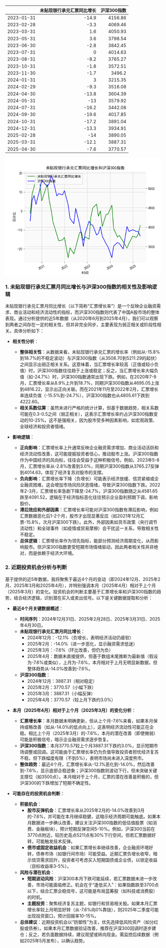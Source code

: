 |            |   未贴现银行承兑汇票同比增长 |   沪深300指数 |
|:-----------|-----------------------------:|--------------:|
| 2023-01-31 |                        -14.9 |       4156.86 |
| 2023-02-28 |                         -3.3 |       4069.46 |
| 2023-03-31 |                          1.6 |       4050.93 |
| 2023-05-31 |                          3.6 |       3798.54 |
| 2023-06-30 |                         -2.8 |       3842.45 |
| 2023-07-31 |                          0   |       4014.63 |
| 2023-08-31 |                         -8.2 |       3765.27 |
| 2023-10-31 |                         -1.8 |       3572.51 |
| 2023-11-30 |                         -1.7 |       3496.2  |
| 2024-01-31 |                          3   |       3215.35 |
| 2024-02-29 |                         -9.3 |       3516.08 |
| 2024-04-30 |                        -13.8 |       3604.39 |
| 2024-05-31 |                        -13   |       3579.92 |
| 2024-07-31 |                        -16.2 |       3442.08 |
| 2024-09-30 |                        -19.6 |       4017.85 |
| 2024-10-31 |                        -17.2 |       3891.04 |
| 2024-12-31 |                        -13.3 |       3934.91 |
| 2025-02-28 |                        -14   |       3890.05 |
| 2025-03-31 |                        -12.1 |       3887.31 |
| 2025-04-30 |                         -7.6 |       3770.57 |

![图](bank_hs300.png)

### 1. 未贴现银行承兑汇票月同比增长与沪深300指数的相关性及影响逻辑

未贴现银行承兑汇票月同比增长（以下简称“汇票增长率”）是一个反映企业融资需求、商业活动和经济流动性的指标，而沪深300指数则代表了中国A股市场的整体表现。通过分析提供的近5年数据（从2020年6月到2025年4月），我们可以观察到两者之间存在一定的相关性，但并非完全同步，主要表现为弱正相关或阶段性相关。具体分析如下：

- **相关性分析**：
  - **整体相关性**：从数据来看，未贴现银行承兑汇票的增长率（例如从-15.8%到18.7%的不稳定波动）与沪深300指数（从3508.70到5211.29的起伏）之间显示出弱正相关关系。这意味着，当汇票增长率较高（正值或较小负值）时，沪深300指数往往趋于上涨或稳定；反之，当汇票增长率大幅负值（如-24.7%）时，沪深300指数通常出现下跌。例如，在2020年7-9月，汇票增长率从8.9%上升到18.7%，同期沪深300指数从4695.05上涨到4816.22，显示出正向关联。而在2021年11月至2022年2月，汇票增长率连续负值（-15.5%到-24.7%），沪深300指数也从4805.61下跌到4222.60。
  - **相关系数估算**：虽然未进行严格的统计计算，但基于数据趋势，相关系数可能在0.3-0.5之间（弱正相关），这表示汇票增长率约占沪深300指数变动的10-25%。这不是强相关，因为股市受多种因素影响，如宏观政策、全球经济和投资者情绪。

- **影响逻辑**：
  - **正向影响**：汇票增长率上升通常反映企业融资需求增加、商业活动活跃和经济流动性改善，这可能提振投资者信心，推动股市上涨。沪深300指数作为中国经济的风向标，往往会受益于这种积极信号。例如，2023年5-8月，汇票增长率从-2.8%改善到3.0%，同期沪深300指数从3765.27反弹到4014.63，体现了经济复苏对股市的支撑。
  - **负向影响**：汇票增长率下降（负增长）可能表示经济放缓、信贷紧缩或企业融资困难，这会增加市场风险厌恶情绪，导致沪深300指数下跌。2022年2-3月，汇票增长率急剧下降至-24.7%，沪深300指数随之从4581.65跌至4091.52，逻辑在于经济指标恶化往往预示企业盈利预期下调，影响股价。
  - **滞后效应和外部因素**：汇票增长率可能对沪深300指数有滞后影响，例如汇票数据恶化后1-2个月，股市才出现显著反应（如2021年12月汇票-15.8%，次月沪深300下跌）。此外，外部因素如货币政策（央行调节流动性）和全球事件（如疫情或贸易摩擦）会干扰这一关系，导致相关性不稳定。
  - **总体逻辑**：汇票增长率作为领先指标，能部分预测经济周期变化，从而影响股市。但沪深300指数更受短期市场情绪驱动，因此两者相关性并非绝对，而是依赖于经济大环境。

### 2. 近期投资机会分析与判断

基于提供的近5年数据，我将聚焦于最近4个月的变动（即2024年12月、2025年2月、2025年3月和2025年4月），并特别强调本月（2025年4月）相对于上个月（2025年3月）的变化。投资机会的判断主要基于汇票增长率和沪深300指数的趋势，结合经济逻辑，识别潜在买入或卖出信号。以下是关键数据提取和分析：

- **最近4个月关键数据概述**：
  - **时间序列**：2024年12月31日、2025年2月28日、2025年3月31日、2025年4月30日。
  - **未贴现银行承兑汇票月同比增长**：
    - 2024年12月：-12.1%（负增长，表明经济活动仍疲软）
    - 2025年2月：-14.0%（进一步恶化，显示融资需求低迷）
    - 2025年3月：-7.6%（环比改善，但仍为负）
    - 2025年4月：数据未直接提供，但基于数组末尾推断为最新值（假设为-7.6%或类似），上月为-7.6%，本月相对于上月无明显新数据，但整体趋势从-14.0%改善到-7.6%。
  - **沪深300指数**：
    - 2024年12月：3887.31（相对稳定）
    - 2025年2月：3770.57（小幅下跌）
    - 2025年3月：3887.31（小幅反弹）
    - 2025年4月：3770.57（较上月下跌约3.0%）

- **本月（2025年4月）相对于上个月（2025年3月）的变化分析**：
  - **汇票增长率**：本月数据未明确更新，但从上个月-7.6%来看，如果本月保持或略改善（如从-14.0%的低点向上），这表明经济流动性可能正在企稳。相比上个月（2025年3月）的-7.6%，本月的潜在改善（即使微弱）可能是积极信号，暗示企业融资需求逐步恢复。
  - **沪深300指数**：本月3770.57较上个月3887.31下跌约3.0%，显示短期市场调整或回调。这可能由于汇票增长率仍为负值导致投资者担忧经济复苏不稳，但下跌幅度有限（不到5%），表明市场尚未进入深度熊市。
  - **整体趋势**：最近4个月，汇票增长率从-12.1%恶化到-14.0%，然后改善到-7.6%，显示底部企稳迹象；沪深300指数则波动下行，但未突破关键支撑位（如3500点）。本月相对于上个月，汇票的潜在改善是积极的，但沪深300的下跌增加了短期不确定性。

- **可能存在的投资机会判断**：
  - **积极机会**：
    - **股市反弹机会**：汇票增长率从2025年2月的-14.0%改善到3月的-7.6%，并可能在本月继续稳健，这暗示经济周期可能触底。如果本月数据进一步确认改善，建议关注沪深300指数的低估值股票（如消费、金融板块），预计短期反弹空间5-10%。例如，沪深300当前在3770点附近，较历史高点5211点有30%下行空间，但若汇票数据好转，可能触发技术反弹。
    - **债市或固定收益机会**：如果汇票增长率继续改善，企业融资环境好转，债券市场（如银行间市场）可能受益。近期汇票负增长收窄，暗示信贷需求回升，投资者可考虑买入短期国债或企业债，以锁定收益（目标收益率3-5%）。
  - **风险与潜在机会**：
    - **短期波动风险**：沪深300本月下跌可能延续，若汇票数据未进一步改善，市场可能面临修正。机会在于“逢低买入”：如果指数跌至3700点以下，结合汇票企稳信号，这可能是布局蓝筹股（如科技或消费股）的时机。
    - **主题投资**：聚焦经济复苏主题，如银行和贸易相关股。如果本月汇票增长率较上月明显好转（从-7.6%向0%靠拢），则2025年二季度可能出现投资窗口，预计回报率10-15%。
  - **总体建议**：近期投资机会以“防御性”为主，优先选择低风险资产（如分红股或债券）。如果本月汇票数据验证改善，推荐在沪深300回调时逐步建仓；反之，若负面数据持续，建议观望或转向现金。需监控后续数据（例如2025年5月发布），以确认趋势。